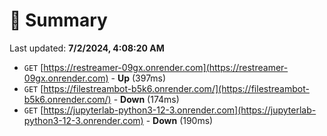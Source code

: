# 📖 Summary
Last updated: **7/2/2024, 4:08:20 AM**

- `GET` [https://restreamer-09gx.onrender.com](https://restreamer-09gx.onrender.com) - **Up** (397ms)
- `GET` [https://filestreambot-b5k6.onrender.com/](https://filestreambot-b5k6.onrender.com/) - **Down** (174ms)
- `GET` [https://jupyterlab-python3-12-3.onrender.com](https://jupyterlab-python3-12-3.onrender.com) - **Down** (190ms)
